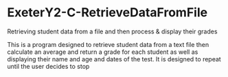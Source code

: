 # ExeterY2-C-RetrieveDataFromFile
Retrieving student data from a file and then process &amp; display their grades

This is a program designed to retrieve student data from a text file then calculate an average and return a grade for each student as well as displaying their name and age and dates of the test. It is designed to repeat until the user decides to stop
